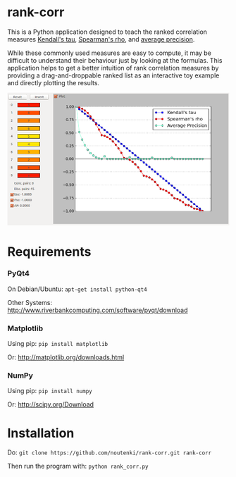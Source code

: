 rank-corr
=========

This is a Python application designed to teach the ranked correlation measures [Kendall's tau](http://en.wikipedia.org/wiki/Kendall's_tau), [Spearman's rho](http://en.wikipedia.org/wiki/Spearman's_rank_correlation_coefficient), and [average precision](http://en.wikipedia.org/wiki/Average_precision#Average_precision).

While these commonly used measures are easy to compute, it may be difficult to understand their behaviour just by looking at the formulas. This application helps to get a better intuition of rank correlation measures by providing a drag-and-droppable ranked list as an interactive toy example and directly plotting the results.

![Screenshot](screenshot.png)


Requirements
============

### PyQt4

On Debian/Ubuntu: ```apt-get install python-qt4```

Other Systems: http://www.riverbankcomputing.com/software/pyqt/download

### Matplotlib

Using pip: ```pip install matplotlib```

Or: http://matplotlib.org/downloads.html

### NumPy

Using pip: ```pip install numpy```

Or: http://scipy.org/Download


Installation
===========

Do: ```git clone https://github.com/noutenki/rank-corr.git rank-corr```

Then run the program with: ```python rank_corr.py```
